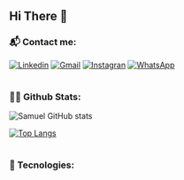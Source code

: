 ## Hi There 👋
### 📬 Contact me:
[![Linkedin](https://img.shields.io/badge/LinkedIn-0077B5?style=for-the-badge&logo=linkedin&logoColor=white)](www.linkedin.com/in/samuel-lemos-232ba41a5)
[![Gmail](https://img.shields.io/badge/Gmail-D14836?style=for-the-badge&logo=gmail&logoColor=white)](mailto:samueltdelemos@gmail.com)
[![Instagran](https://img.shields.io/badge/Instagram-E4405F?style=for-the-badge&logo=instagram&logoColor=white)](https://www.instagram.com/samueltlemos)
[![WhatsApp](https://img.shields.io/badge/WhatsApp-25D366?style=for-the-badge&logo=whatsapp&logoColor=white)](https://wa.me/5553999004470)
#
### 🧑‍💻 Github Stats:
![Samuel GitHub stats](https://github-readme-stats.vercel.app/api?username=samueltdl&show_icons=true&theme=dracula)

[![Top Langs](https://github-readme-stats.vercel.app/api/top-langs/?username=samueltdl&layout=donut&theme=dracula)](https://github.com/anuraghazra/github-readme-stats)
#
### 🚀 Tecnologies:
<div style="inline_block">
    <img alt="" align="center" src="https://img.shields.io/badge/HTML5-E34F26?style=for-the-badge&logo=html5&logoColor=white" />
    <img alt="" align="center" src="https://img.shields.io/badge/CSS3-1572B6?style=for-the-badge&logo=css3&logoColor=white" />
    <img alt="" align="center" src="https://img.shields.io/badge/JavaScript-F7DF1E?style=for-the-badge&logo=javascript&logoColor=black" />
    <img alt="" align="center" src="https://img.shields.io/badge/React-20232A?style=for-the-badge&logo=react&logoColor=61DAFB" />
    <img alt="" align="center" src="https://img.shields.io/badge/Tailwind_CSS-38B2AC?style=for-the-badge&logo=tailwind-css&logoColor=white" />
    <img alt="" align="center" src="https://img.shields.io/badge/Python-3776AB?style=for-the-badge&logo=python&logoColor=white" />
    <img alt="" align="center" src="https://img.shields.io/badge/Go-00ADD8?style=for-the-badge&logo=go&logoColor=white" /><br><br>
    <img alt="" align="center" src="https://img.shields.io/badge/GIT-E44C30?style=for-the-badge&logo=git&logoColor=white" />
</div>
